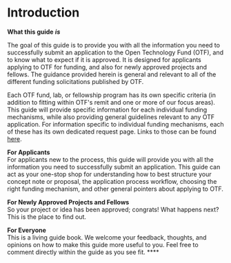 # Introduction

**What this guide** _**is**_

The goal of this guide is to provide you with all the information you need to successfully submit an application to the Open Technology Fund \(OTF\), and to know what to expect if it is approved. It is designed for applicants applying to OTF for funding, and also for newly approved projects and fellows. The guidance provided herein is general and relevant to all of the different funding solicitations published by OTF.

Each OTF fund, lab, or fellowship program has its own specific criteria \(in addition to fitting within OTF's remit and one or more of our focus areas\). This guide will provide specific information for each individual funding mechanisms, while also providing general guidelines relevant to any OTF application. For information specific to individual funding mechanisms, each of these has its own dedicated request page. Links to those can be found [here](https://www.opentech.fund/requests).

**For Applicants**    
For applicants new to the process, this guide will provide you with all the information you need to successfully submit an application. This guide can act as your one-stop shop for understanding how to best structure your concept note or proposal, the application process workflow, choosing the right funding mechanism, and other general pointers about applying to OTF.

**For Newly Approved Projects and Fellows**    
So your project or idea has been approved; congrats! What happens next? This is the place to find out.

**For Everyone**    
This is a living guide book. We welcome your feedback, thoughts, and opinions on how to make this guide more useful to you. Feel free to comment directly within the guide as you see fit.   ****

